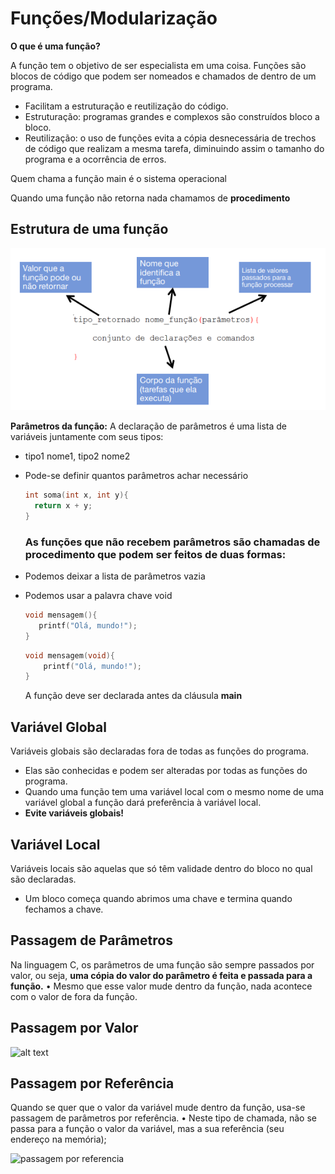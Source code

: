 # Funções/Modularização

**O que é uma função?**

A função tem o objetivo de ser especialista em uma coisa. Funções são blocos de código que podem ser nomeados e chamados de dentro de um programa.

- Facilitam a estruturação e reutilização do código.
- Estruturação: programas grandes e complexos são construídos bloco a bloco.
- Reutilização: o uso de funções evita a cópia desnecessária de trechos de código que realizam a mesma tarefa, diminuindo assim o tamanho do programa e a ocorrência de erros.

Quem chama a função main é o sistema operacional

Quando uma função não retorna nada chamamos de **procedimento**

## Estrutura de uma função

![Estrutura de uma função](./2°%20Semestre/Algoritmos%20II/1.%20Funções/img/image-1.png)


**Parâmetros da função:**
A declaração de parâmetros é uma lista de variáveis juntamente com seus tipos:

- tipo1 nome1, tipo2 nome2
- Pode-se definir quantos parâmetros achar necessário
  ```c
  int soma(int x, int y){
    return x + y;
  }
  ```
  ### As funções que não recebem parâmetros são chamadas de procedimento que podem ser feitos de duas formas:
- Podemos deixar a lista de parâmetros vazia
- Podemos usar a palavra chave void
   ```c
  void mensagem(){
      printf("Olá, mundo!");
  }
   ```
  ```c
  void mensagem(void){
      printf("Olá, mundo!");
  }
  ```

  A função deve ser declarada antes da cláusula **main**

## Variável Global

Variáveis globais são declaradas fora de todas as funções do programa.

- Elas são conhecidas e podem ser alteradas por todas as funções do programa.
- Quando uma função tem uma variável local com o mesmo nome de uma variável global a função dará preferência à variável local.
- **Evite variáveis globais!**

## Variável Local

Variáveis locais são aquelas que só têm validade dentro do bloco no qual são declaradas.
- Um bloco começa quando abrimos uma chave e termina quando fechamos a chave.

## Passagem de Parâmetros

Na linguagem C, os parâmetros de uma função são sempre passados por valor, ou seja, **uma cópia do valor do parâmetro é feita e passada para a função.**
• Mesmo que esse valor mude dentro da função, nada acontece com o valor de fora da função.

## Passagem por Valor

![alt text](image-1.png)

## Passagem por Referência

Quando se quer que o valor da variável mude dentro da função, usa-se passagem de parâmetros por referência.
• Neste tipo de chamada, não se passa para a função o valor da variável, mas a sua referência (seu endereço na memória);

![passagem por referencia](image-3.png)
